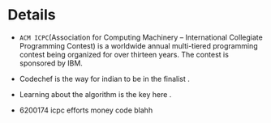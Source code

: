 # Details 
- `ACM ICPC`(Association for Computing Machinery – International Collegiate Programming Contest) is a worldwide annual multi-tiered programming contest being organized for over thirteen years. The contest is sponsored by IBM. 
- Codechef is the way for indian to be in the finalist .
- Learning about the algorithm is the key  here .

- 6200174 icpc efforts money code blahh
